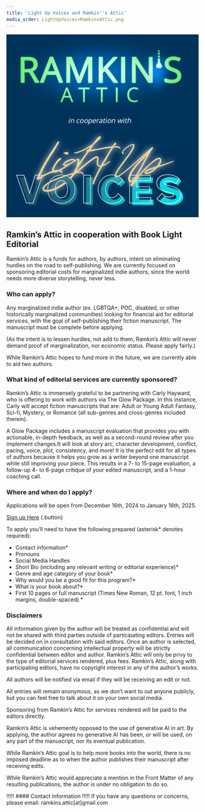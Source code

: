 ```yaml
---
title: 'Light Up Voices and Ramkin''s Attic'
media_order: LightUpVoices+RamkinsAttic.png
---
```


![Light Up Voices and Ramkins Attic](LightUpVoices+RamkinsAttic.png "Light Up Voices and Ramkins Attic")

## Ramkin’s Attic in cooperation with Book Light Editorial

Ramkin’s Attic is a funds for authors, by authors, intent on eliminating hurdles on the road to self-publishing. We are currently focused on sponsoring editorial costs for marginalized indie authors, since the world needs more diverse storytelling, never less.

### Who can apply?

Any marginalized indie author (ex. LGBTQA+, POC, disabled, or other historically marginalized communities) looking for financial aid for editorial services, with the goal of self-publishing their fiction manuscript. The manuscript must be complete before applying.

(As the intent is to lessen hurdles, not add to them, Ramkin’s Attic will never demand proof of marginalization, nor economic status. Please apply fairly.)

While Ramkin’s Attic hopes to fund more in the future, we are currently able to aid two authors.
 
### What kind of editorial services are currently sponsored?

Ramkin’s Attic is immensely grateful to be partnering with Carly Hayward, who is offering to work with authors via The Glow Package. In this instance, Carly will accept fiction manuscripts that are: Adult or Young Adult Fantasy, Sci-fi, Mystery, or Romance (all sub-genres and cross-genres included therein).

A Glow Package includes a manuscript evaluation that provides you with actionable, in-depth feedback, as well as a second-round review after you implement changes.It will look at story arc, character development, conflict, pacing, voice, plot, consistency, and more! It is the perfect edit for all types of authors because it helps you grow as a writer beyond one manuscript while still improving your piece. This results in a 7- to 15-page evaluation, a follow-up 4- to 6-page critique of your edited manuscript, and a 1-hour coaching call.

### Where and when do I apply?

Applications will be open from December 16th, 2024 to January 16th, 2025.

[Sign up Here](https://forms.gle/sCW8qqbc4hjDLxNUA?target=_blank) {.button}
 
To apply you’ll need to have the following prepared (asterisk* denotes required):
* Contact information*
* Pronouns
* Social Media Handles
* Short Bio (including any relevant writing or editorial experience)*
* Genre and age category of your book*
* Why would you be a good fit for this program?*
* What is your book about?*
* First 10 pages or full manuscript (Times New Roman, 12 pt. font, 1 inch margins, double-spaced).*

### Disclaimers

All information given by the author will be treated as confidential and will not be shared with third parties outside of participating editors. Entries will be decided on in consultation with said editors. Once an author is selected, all communication concerning intellectual property will be strictly confidential between editor and author. Ramkin’s Attic will only be privy to the type of editorial services rendered, plus fees. Ramkin’s Attic, along with participating editors, have no copyright interest in any of the author’s works.

All authors will be notified via email if they will be receiving an edit or not. 

All entries will remain anonymous, as we don’t want to out anyone publicly, but you can feel free to talk about it on your own social media.

Sponsoring from Ramkin’s Attic for services rendered will be paid to the editors directly.

Ramkin’s Attic is vehemently opposed to the use of generative AI in art. By applying, the author agrees no generative AI has been, or will be used, on any part of the manuscript, nor its eventual publication.

While Ramkin’s Attic goal is to help more books into the world, there is no imposed deadline as to when the author publishes their manuscript after receiving edits.

While Ramkin’s Attic would appreciate a mention in the Front Matter of any resulting publications, the author is under no obligation to do so.

!!!!! #### Contact information
!!!!! If you have any questions or concerns, please email: ramkins.attic[at]gmail.com